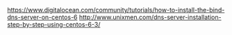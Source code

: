 https://www.digitalocean.com/community/tutorials/how-to-install-the-bind-dns-server-on-centos-6
http://www.unixmen.com/dns-server-installation-step-by-step-using-centos-6-3/